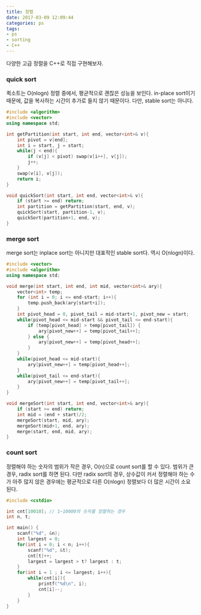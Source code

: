 ```yaml
---
title: 정렬
date: 2017-03-09 12:09:44
categories: ps
tags:
- ps
- sorting
- C++
---
```

다양한 고급 정렬을 C++로 직접 구현해보자.

### quick sort

퀵소트는 O(nlogn) 정렬 중에서, 평균적으로 괜찮은 성능을 보인다.
in-place sort이기 때문에, 값을 복사하는 시간이 추가로 들지 않기 때문이다.
다만, stable sort는 아니다.
<!-- more -->

```C++
#include <algorithm>
#include <vector>
using namespace std;

int getPartition(int start, int end, vector<int>& v){
    int pivot = v[end];
    int i = start, j = start;
    while(j < end){
        if (v[j] < pivot) swap(v[i++], v[j]);
        j++;
    }
    swap(v[i], v[j]);
    return i;
}

void quickSort(int start, int end, vector<int>& v){
    if (start >= end) return;
    int partition = getPartition(start, end, v);
    quickSort(start, partition-1, v);
    quickSort(partition+1, end, v);
}
```

### merge sort
merge sort는 inplace sort는 아니지만 대표적인 stable sort다.
역시 O(nlogn)이다.

```C++
#include <vector>
#include <algorithm>
using namespace std;

void merge(int start, int end, int mid, vector<int>& ary){
    vector<int> temp;
    for (int i = 0; i <= end-start; i++){
        temp.push_back(ary[start+i]);
    }
    int pivot_head = 0, pivot_tail = mid-start+1, pivot_new = start;
    while(pivot_head <= mid-start && pivot_tail <= end-start){
        if (temp[pivot_head] > temp[pivot_tail]) {
            ary[pivot_new++] = temp[pivot_tail++];
        } else {
            ary[pivot_new++] = temp[pivot_head++];
        }
    }
    while(pivot_head <= mid-start){
        ary[pivot_new++] = temp[pivot_head++];
    }
    while(pivot_tail <= end-start){
        ary[pivot_new++] = temp[pivot_tail++];
    }
}

void mergeSort(int start, int end, vector<int>& ary){
    if (start >= end) return;
    int mid = (end + start)/2;
    mergeSort(start, mid, ary);
    mergeSort(mid+1, end, ary);
    merge(start, end, mid, ary);
}
```


### count sort
정렬해야 하는 숫자의 범위가 작은 경우, O(n)으로 count sort를 할 수 있다.
범위가 큰 경우, radix sort를 하면 된다.
다만 radix sort의 경우, 상수값이 커서 정렬해야 하는 수가 아주 많지 않은 경우에는
평균적으로 다른 O(nlogn) 정렬보다 더 많은 시간이 소요된다.


```C++
#include <cstdio>

int cnt[10010]; // 1~10000의 숫자를 정렬하는 경우
int n, t;

int main() {
    scanf("%d", &n);
    int largest = 0;
    for(int i = 0; i < n; i++){
        scanf("%d", &t);
        cnt[t]++;
        largest = largest > t? largest : t;
    }
    for(int i = 1 ; i <= largest; i++){
        while(cnt[i]){
            printf("%d\n", i);
            cnt[i]--;
        }
    }
}
```
